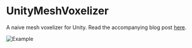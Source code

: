 # UnityMeshVoxelizer
A naive mesh voxelizer for Unity. Read the accompanying blog post [here](https://bronsonzgeb.com/?p=363).

![Example]()
